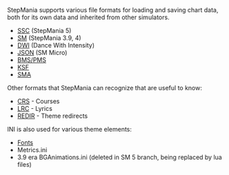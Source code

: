 StepMania supports various file formats for loading and saving chart data, both for its own data and inherited from other simulators.

* [SSC](ssc) (StepMania 5)
* [SM](sm) (StepMania 3.9, 4)
* [DWI](dwi) (Dance With Intensity)
* [JSON](json) (SM Micro)
* [BMS/PMS](bms)
* [KSF](ksf)
* [SMA](sma)

Other formats that StepMania can recognize that are useful to know:

* [CRS](Courses) - Courses
* [LRC](lrc) - Lyrics
* [REDIR](https://github.com/stepmania/stepmania/wiki/REDIR) - Theme redirects

INI is also used for various theme elements:
* [Fonts](https://github.com/stepmania/stepmania/wiki/Fonts)
* Metrics.ini
* 3.9 era BGAnimations.ini (deleted in SM 5 branch, being replaced by lua files)